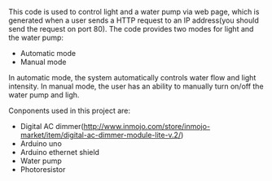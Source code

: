 This code is used to control light and a water pump via web page, which is generated when a user sends a HTTP request to an IP address(you should send the request on port 80). The code provides two modes for light and the water pump:
* Automatic mode
* Manual mode

In automatic mode, the system automatically controls water flow and light intensity. In manual mode, the user has an ability to manually turn on/off the water pump and ligh.

Conponents used in this project are:
* Digital AC dimmer(http://www.inmojo.com/store/inmojo-market/item/digital-ac-dimmer-module-lite-v.2/)
* Arduino uno
* Arduino ethernet shield
* Water pump
* Photoresistor
